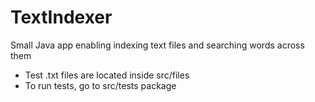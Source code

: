 # TextIndexer
Small Java app enabling indexing text files and searching words across them

- Test .txt files are located inside src/files
- To run tests, go to src/tests package
